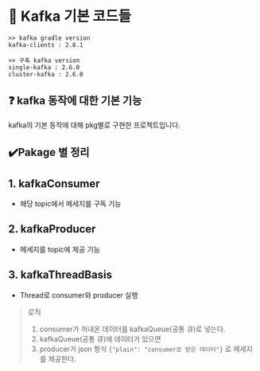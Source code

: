 # 📃 Kafka 기본 코드들
```aidl
>> kafka gradle version
kafka-clients : 2.8.1

>> 구축 kafka version
single-kafka : 2.6.0
cluster-kafka : 2.6.0
```

## ❓ kafka 동작에 대한 기본 기능
kafka의 기본 동작에 대해 pkg별로 구현한 프로젝트입니다.

## ✔️Pakage 별 정리

## 1. kafkaConsumer
- 해당 topic에서 메세지를 구독 기능
## 2. kafkaProducer
- 메세지를 topic에 제공 기능

## 3. kafkaThreadBasis
- Thread로 consumer와 producer 실행
> 로직
> 1. consumer가 꺼내온 데이터를 kafkaQueue(공통 큐)로 넣는다.
> 2. kafkaQueue(공통 큐)에 데이터가 있으면
> 3. producer가 json 형식 `{"plain": "consumer로 받은 데이터"}` 로 메세지를 제공한다. 